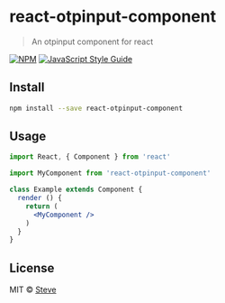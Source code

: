 # react-otpinput-component

> An otpinput component for react

[![NPM](https://img.shields.io/npm/v/react-otpinput-component.svg)](https://www.npmjs.com/package/react-otpinput-component) [![JavaScript Style Guide](https://img.shields.io/badge/code_style-standard-brightgreen.svg)](https://standardjs.com)

## Install

```bash
npm install --save react-otpinput-component
```

## Usage

```jsx
import React, { Component } from 'react'

import MyComponent from 'react-otpinput-component'

class Example extends Component {
  render () {
    return (
      <MyComponent />
    )
  }
}
```

## License

MIT © [Steve](https://github.com/Steve)

